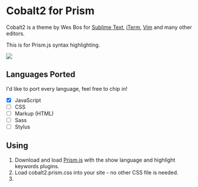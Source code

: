 # Cobalt2 for Prism

Cobalt2 is a theme by Wes Bos for [Sublime Text](https://packagecontrol.io/packages/Theme%20-%20Cobalt2), [iTerm](https://github.com/wesbos/Cobalt2-iterm), [Vim](https://github.com/herrbischoff/cobalt2.vim) and many other editors. 

This is for Prism.js syntax highlighting.

![](http://wes.io/e2R9/content)

## Languages Ported

I'd like to port every language, feel free to chip in! 

* [x] JavaScript
* [ ] CSS
* [ ] Markup (HTML)
* [ ] Sass
* [ ] Stylus

## Using
1. Download and load [Prism.js](http://prismjs.com/download.html?themes=prism&languages=markup+css+clike+javascript&plugins=show-language+highlight-keywords) with the show language and highlight keywords plugins.
2. Load cobalt2.prism.css into your site - no other CSS file is needed.
3. 

